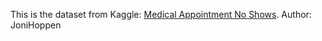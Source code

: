 This is the dataset from Kaggle: [Medical Appointment No Shows](https://www.kaggle.com/joniarroba/noshowappointments).
Author: JoniHoppen
